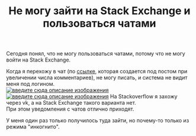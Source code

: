 ﻿---
title: "Не могу зайти на Stack Exchange и пользоваться чатами"
se.owner.user_id: 290583
se.owner.display_name: "Денис Степанов"
se.owner.link: "https://ru.meta.stackoverflow.com/users/290583/%d0%94%d0%b5%d0%bd%d0%b8%d1%81-%d0%a1%d1%82%d0%b5%d0%bf%d0%b0%d0%bd%d0%be%d0%b2"
se.link: "https://ru.meta.stackoverflow.com/questions/10438/%d0%9d%d0%b5-%d0%bc%d0%be%d0%b3%d1%83-%d0%b7%d0%b0%d0%b9%d1%82%d0%b8-%d0%bd%d0%b0-stack-exchange-%d0%b8-%d0%bf%d0%be%d0%bb%d1%8c%d0%b7%d0%be%d0%b2%d0%b0%d1%82%d1%8c%d1%81%d1%8f-%d1%87%d0%b0%d1%82%d0%b0%d0%bc%d0%b8"
se.question_id: 10438
se.post_type: question
se.score: 2
---
<p>Сегодня понял, что не могу пользоваться чатами, потому что не могу войти на Stack Exchange.  </p>

<p>Когда я перехожу в чат (по <a href="https://chat.stackexchange.com/transcript/message/54360304#54360304">ссылке</a>, которая создается под постом при увеличении числа комментариев), не могу писать, и система не видит меня под логином.<br>
<a href="https://i.stack.imgur.com/xErg0.png" rel="nofollow noreferrer"><img src="https://i.stack.imgur.com/xErg0.png" alt="введите сюда описание изображения"></a>
<a href="https://i.stack.imgur.com/QtG7Z.png" rel="nofollow noreferrer"><img src="https://i.stack.imgur.com/QtG7Z.png" alt="введите сюда описание изображения"></a>
На Stackoverflow я захожу через vk, а на Stack Exchange такого варианта нет.<br>
При этом уведомления с чатов отлично приходят.</p>

<p>У меня один раз только получилось туда зайти, но почему-то только из режима "инкогнито".</p>
